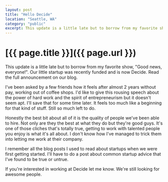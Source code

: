 ```yaml
---
layout: post
title: "Hello Decide"
location: "Seattle, WA"
category: "public" 
excerpt: This update is a little late but to borrow from my favorite show, "Good news, everyone!". Our little startup was recently funded and is now Decide. Read the full announcement on our blog. 
---
```


# [{{ page.title }}]({{ page.url }})

This update is a little late but to borrow from my favorite show, "Good news, everyone!". Our little startup was recently funded and is now Decide. Read the full announcement on our blog.

I've been asked by a few friends how it feels after almost 2 years without pay, working out of coffee shops. I'd like to give this rousing speech about the power of hard work and the spirit of entrepreneurism but it doesn't seem apt. I'll save that for some time later. It feels too much like a beginning for that kind of stuff. Still so much left to do.

Honestly the best bit about all of it is the quality of people we've been able to hire. Not only are they the best at what they do but they're good guys. It's one of those cliches that's totally true, getting to work with talented people you enjoy is what it's all about. I don't know how I've managed to trick them into letting me work at their company.

I remember all the blog posts I used to read about startups when we were first getting started. I'll have to do a post about common startup advice that I've found to be true or untrue.

If you're interested in working at Decide let me know. We're still looking for awesome people.
